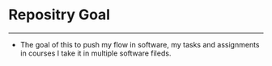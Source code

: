 # Repositry Goal
--- 
 - The goal of this to push my flow in software, my tasks and assignments in courses I take it in multiple software fileds.

